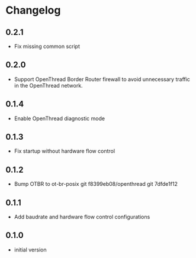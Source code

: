 # Changelog

## 0.2.1
- Fix missing common script

## 0.2.0
- Support OpenThread Border Router firewall to avoid unnecessary traffic in the
  OpenThread network.

## 0.1.4
- Enable OpenThread diagnostic mode

## 0.1.3
- Fix startup without hardware flow control

## 0.1.2

- Bump OTBR to ot-br-posix git f8399eb08/openthread git 7dfde1f12

## 0.1.1

- Add baudrate and hardware flow control configurations

## 0.1.0

- initial version
